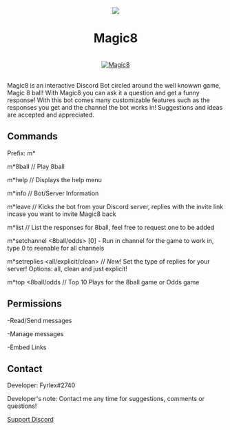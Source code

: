 <div align="center">
<img src="https://i.imgur.com/5zAi5QU.png"><br>
  <h1>Magic8</h1><br>
<a href="https://top.gg/bot/484148705507934208" >
  <img src="https://top.gg/api/widget/484148705507934208.svg" alt="Magic8" />
</a><br><br>
</div>


Magic8 is an interactive Discord Bot circled around the well knowwn game, Magic 8 ball! With Magic8 you can ask it a question and get a funny response! With this bot comes many customizable features such as the responses you get and the channel the bot works in! Suggestions and ideas are accepted and appreciated.



## Commands
Prefix: m*

m*8ball <yes or no question> // Play 8ball

m*help // Displays the help menu

m*info // Bot/Server Information

m*leave // Kicks the bot from your Discord server, replies with the invite link incase you want to invite Magic8 back

m*list // List the responses for 8ball, feel free to request one to be added

m*setchannel <8ball/odds> [0] - Run in channel for the game to work in, type 0 to reenable for all channels

m*setreplies <all/explicit/clean> // *New!* Set the type of replies for your server! Options: all, clean and just explicit!

m*top <8ball/odds // Top 10 Plays for the 8ball game or Odds game



## Permissions

-Read/Send messages

-Manage messages

-Embed Links

## Contact
Developer: Fyrlex#2740

Developer's note: Contact me any time for suggestions, comments or questions!

[Support Discord](https://dicsord.gg/MYKfu5Q "Magic8 Support Server")
